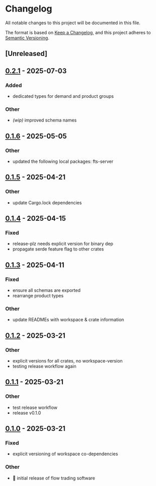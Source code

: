 # Changelog

All notable changes to this project will be documented in this file.

The format is based on [Keep a Changelog](https://keepachangelog.com/en/1.0.0/),
and this project adheres to [Semantic Versioning](https://semver.org/spec/v2.0.0.html).

## [Unreleased]

## [0.2.1](https://github.com/forward-market-design/flow-trading-service/compare/fts-sqlite-v0.2.0...fts-sqlite-v0.2.1) - 2025-07-03

### Added

- dedicated types for demand and product groups

### Other

- *(wip)* improved schema names

## [0.1.6](https://github.com/forward-market-design/flow-trading-service/compare/fts-sqlite-v0.1.5...fts-sqlite-v0.1.6) - 2025-05-05

### Other

- updated the following local packages: fts-server

## [0.1.5](https://github.com/forward-market-design/flow-trading-service/compare/fts-demo-v0.1.4...fts-demo-v0.1.5) - 2025-04-21

### Other

- update Cargo.lock dependencies

## [0.1.4](https://github.com/forward-market-design/flow-trading-service/compare/fts-demo-v0.1.3...fts-demo-v0.1.4) - 2025-04-15

### Fixed

- release-plz needs explicit version for binary dep
- propagate serde feature flag to other crates

## [0.1.3](https://github.com/forward-market-design/flow-trading-service/compare/fts-demo-v0.1.2...fts-demo-v0.1.3) - 2025-04-11

### Fixed

- ensure all schemas are exported
- rearrange product types

### Other

- update READMEs with workspace & crate information

## [0.1.2](https://github.com/forward-market-design/flow-trading-service/compare/fts-demo-v0.1.1...fts-demo-v0.1.2) - 2025-03-21

### Other

- explicit versions for all crates, no workspace-version
- testing release workflow again

## [0.1.1](https://github.com/forward-market-design/flow-trading-service/compare/fts-demo-v0.1.0...fts-demo-v0.1.1) - 2025-03-21

### Other

- test release workflow
- release v0.1.0

## [0.1.0](https://github.com/forward-market-design/flow-trading-service/releases/tag/fts-demo-v0.1.0) - 2025-03-21

### Fixed

- explicit versioning of workspace co-dependencies

### Other

- 🚀 initial release of flow trading software
